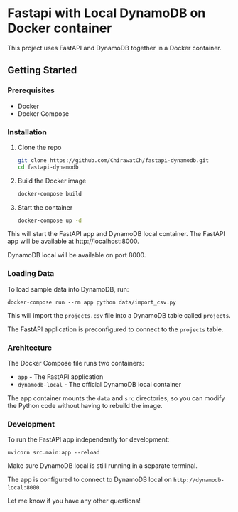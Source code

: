 # Fastapi with Local DynamoDB on Docker container

This project uses FastAPI and DynamoDB together in a Docker container. 

## Getting Started

### Prerequisites

- Docker
- Docker Compose

### Installation

1. Clone the repo

   ```bash
   git clone https://github.com/ChirawatCh/fastapi-dynamodb.git
   cd fastapi-dynamodb
   ```

2. Build the Docker image

   ```bash
   docker-compose build
   ```

3. Start the container

   ```bash
   docker-compose up -d
   ```

This will start the FastAPI app and DynamoDB local container. The FastAPI app will be available at http://localhost:8000.

DynamoDB local will be available on port 8000.

### Loading Data

To load sample data into DynamoDB, run:

```
docker-compose run --rm app python data/import_csv.py
```

This will import the `projects.csv` file into a DynamoDB table called `projects`.

The FastAPI application is preconfigured to connect to the `projects` table.

### Architecture

The Docker Compose file runs two containers:

- `app` - The FastAPI application
- `dynamodb-local` - The official DynamoDB local container

The app container mounts the `data` and `src` directories, so you can modify the Python code without having to rebuild the image.

### Development

To run the FastAPI app independently for development:

```
uvicorn src.main:app --reload
```

Make sure DynamoDB local is still running in a separate terminal.

The app is configured to connect to DynamoDB local on `http://dynamodb-local:8000`.

Let me know if you have any other questions!